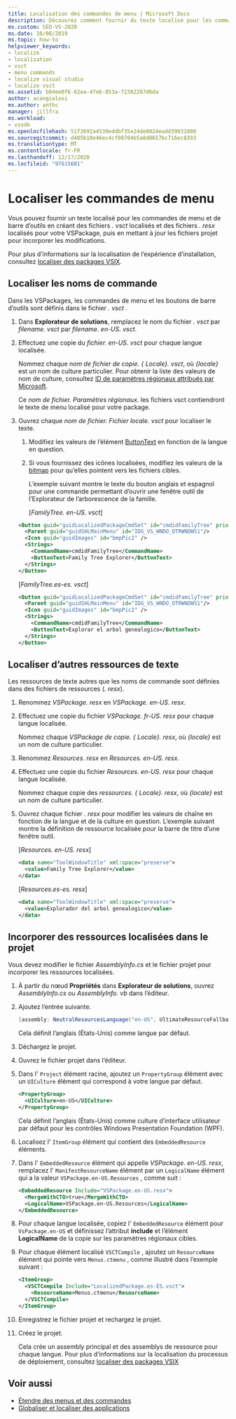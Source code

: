 ```yaml
---
title: Localisation des commandes de menu | Microsoft Docs
description: Découvrez comment fournir du texte localisé pour les commandes de menu et de barre d’outils en créant des fichiers. vsct localisés et des fichiers. resx localisés pour votre VSPackage.
ms.custom: SEO-VS-2020
ms.date: 10/08/2019
ms.topic: how-to
helpviewer_keywords:
- localize
- localization
- vsct
- menu commands
- localize visual studio
- localize vsct
ms.assetid: b04ee0f6-82ea-47e6-853a-72382267d6da
author: acangialosi
ms.author: anthc
manager: jillfra
ms.workload:
- vssdk
ms.openlocfilehash: 51f3692a4539eddbf35e24de8024eadd39031080
ms.sourcegitcommit: d485b18e46ec4cf08704b5a8d0657bc716ec8393
ms.translationtype: MT
ms.contentlocale: fr-FR
ms.lasthandoff: 12/17/2020
ms.locfileid: "97615601"
---
```

# <a name="localize-menu-commands"></a>Localiser les commandes de menu

Vous pouvez fournir un texte localisé pour les commandes de menu et de barre d’outils en créant des fichiers *. vsct* localisés et des fichiers *. resx* localisés pour votre VSPackage, puis en mettant à jour les fichiers projet pour incorporer les modifications.

Pour plus d’informations sur la localisation de l’expérience d’installation, consultez [localiser des packages VSIX](../extensibility/localizing-vsix-packages.md).

## <a name="localize-command-names"></a>Localiser les noms de commande

Dans les VSPackages, les commandes de menu et les boutons de barre d’outils sont définis dans le fichier *. vsct* .

1. Dans **Explorateur de solutions**, remplacez le nom du fichier *. vsct* par *filename. vsct* par *filename. en-US. vsct*.

2. Effectuez une copie du *fichier. en-US. vsct* pour chaque langue localisée.

    Nommez chaque *nom de fichier de copie. { Locale}. vsct*, où *{locale}* est un nom de culture particulier. Pour obtenir la liste des valeurs de nom de culture, consultez [ID de paramètres régionaux attribués par Microsoft](/windows/uwp/publish/supported-languages).

    Ce *nom de fichier. Paramètres régionaux.* les fichiers vsct contiendront le texte de menu localisé pour votre package.

3. Ouvrez chaque *nom de fichier. Fichier locale. vsct* pour localiser le texte.

   1. Modifiez les valeurs de l’élément [ButtonText](../extensibility/buttontext-element.md) en fonction de la langue en question.

   2. Si vous fournissez des icônes localisées, modifiez les valeurs de la [bitmap](../extensibility/bitmap-element.md) pour qu’elles pointent vers les fichiers cibles.

      L’exemple suivant montre le texte du bouton anglais et espagnol pour une commande permettant d’ouvrir une fenêtre outil de l’Explorateur de l’arborescence de la famille.

      [*FamilyTree. en-US. vsct*]

   ```xml
   <Button guid="guidLocalizedPackageCmdSet" id="cmdidFamilyTree" priority="0x0100" type="Button">
     <Parent guid="guidSHLMainMenu" id="IDG_VS_WNDO_OTRWNDWS1"/>
     <Icon guid="guidImages" id="bmpPic2" />
     <Strings>
       <CommandName>cmdidFamilyTree</CommandName>
       <ButtonText>Family Tree Explorer</ButtonText>
     </Strings>
   </Button>
   ```

    [*FamilyTree.es-es. vsct*]

   ```xml
   <Button guid="guidLocalizedPackageCmdSet" id="cmdidFamilyTree" priority="0x0100" type="Button">
     <Parent guid="guidSHLMainMenu" id="IDG_VS_WNDO_OTRWNDWS1"/>
     <Icon guid="guidImages" id="bmpPic2" />
     <Strings>
       <CommandName>cmdidFamilyTree</CommandName>
       <ButtonText>Explorar el arbol genealogico</ButtonText>
     </Strings>
   </Button>
   ```

## <a name="localize-other-text-resources"></a>Localiser d’autres ressources de texte

Les ressources de texte autres que les noms de commande sont définies dans des fichiers de ressources (*. resx*).

1. Renommez *VSPackage. resx* en *VSPackage. en-US. resx*.

2. Effectuez une copie du fichier *VSPackage. fr-US. resx* pour chaque langue localisée.

     Nommez chaque *VSPackage de copie. { Locale}. resx*, où *{locale}* est un nom de culture particulier.

3. Renommez *Resources. resx* en *Resources. en-US. resx*.

4. Effectuez une copie du fichier *Resources. en-US. resx* pour chaque langue localisée.

     Nommez chaque copie des *ressources. { Locale}. resx*, où *{locale}* est un nom de culture particulier.

5. Ouvrez chaque fichier *. resx* pour modifier les valeurs de chaîne en fonction de la langue et de la culture en question. L’exemple suivant montre la définition de ressource localisée pour la barre de titre d’une fenêtre outil.

     [*Resources. en-US. resx*]

    ```xml
    <data name="ToolWindowTitle" xml:space="preserve">
      <value>Family Tree Explorer</value>
    </data>
    ```

     [*Resources.es-es. resx*]

    ```xml
    <data name="ToolWindowTitle" xml:space="preserve">
      <value>Explorador del arbol genealogico</value>
    </data>
    ```

## <a name="incorporate-localized-resources-into-the-project"></a>Incorporer des ressources localisées dans le projet

Vous devez modifier le fichier *AssemblyInfo.cs* et le fichier projet pour incorporer les ressources localisées.

1. À partir du nœud **Propriétés** dans **Explorateur de solutions**, ouvrez *AssemblyInfo.cs* ou *AssemblyInfo. vb* dans l’éditeur.

2. Ajoutez l’entrée suivante.

    ```csharp
    [assembly: NeutralResourcesLanguage("en-US", UltimateResourceFallbackLocation.Satellite)]
    ```

     Cela définit l’anglais (États-Unis) comme langue par défaut.

3. Déchargez le projet.

4. Ouvrez le fichier projet dans l’éditeur.

5. Dans l' `Project` élément racine, ajoutez un `PropertyGroup` élément avec un `UICulture` élément qui correspond à votre langue par défaut.

    ```xml
    <PropertyGroup>
      <UICulture>en-US</UICulture>
    </PropertyGroup>
    ```

     Cela définit l’anglais (États-Unis) comme culture d’interface utilisateur par défaut pour les contrôles Windows Presentation Foundation (WPF).

6. Localisez l' `ItemGroup` élément qui contient des `EmbeddedResource` éléments.

7. Dans l' `EmbeddedResource` élément qui appelle *VSPackage. en-US. resx*, remplacez l' `ManifestResourceName` élément par un `LogicalName` élément qui a la valeur `VSPackage.en-US.Resources` , comme suit :

    ```xml
    <EmbeddedResource Include="VSPackage.en-US.resx">
      <MergeWithCTO>true</MergeWithCTO>
      <LogicalName>VSPackage.en-US.Resources</LogicalName>
    </EmbeddedResource>
    ```

8. Pour chaque langue localisée, copiez l'  `EmbeddedResource` élément pour `VsPackage.en-US` et définissez l’attribut **include** et l’élément **LogicalName** de la copie sur les paramètres régionaux cibles.

9. Pour chaque élément localisé `VSCTCompile` , ajoutez un `ResourceName` élément qui pointe vers `Menus.ctmenu` , comme illustré dans l’exemple suivant :

    ```xml
    <ItemGroup>
      <VSCTCompile Include="LocalizedPackage.es-ES.vsct">
        <ResourceName>Menus.ctmenu</ResourceName>
      </VSCTCompile>
    </ItemGroup>
    ```

10. Enregistrez le fichier projet et rechargez le projet.

11. Créez le projet.

     Cela crée un assembly principal et des assemblys de ressource pour chaque langue. Pour plus d’informations sur la localisation du processus de déploiement, consultez [localiser des packages VSIX](../extensibility/localizing-vsix-packages.md)

## <a name="see-also"></a>Voir aussi

- [Étendre des menus et des commandes](../extensibility/extending-menus-and-commands.md)
- [Globaliser et localiser des applications](../ide/globalizing-and-localizing-applications.md)
